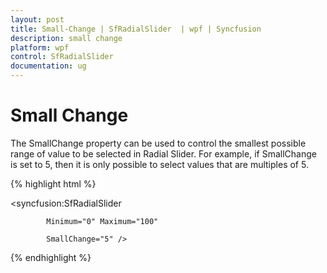 ```yaml
---
layout: post
title: Small-Change | SfRadialSlider  | wpf | Syncfusion
description: small change  
platform: wpf
control: SfRadialSlider 
documentation: ug
---
```


# Small Change 

The SmallChange property can be used to control the smallest possible range of value to be selected in Radial Slider.  For example, if SmallChange is set to 5, then it is only possible to select values that are multiples of 5. 


{% highlight html %}

<syncfusion:SfRadialSlider

            Minimum="0" Maximum="100"  

            SmallChange="5" />


{% endhighlight %}


